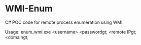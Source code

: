 # WMI-Enum
 C# POC code for remote process enumeration using WMI.

Usage: enum_wmi.exe &lt;username&gt; &lt;passwordgt; &lt;remote IPgt; &lt;domaingt;

